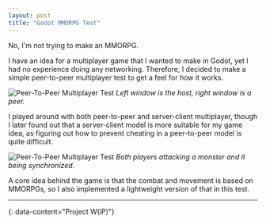 ```yaml
---
layout: post
title: "Godot MMORPG Test"
---
```


No, I'm not trying to make an MMORPG.

I have an idea for a multiplayer game that I wanted to make in Godot, yet I had no experience doing
any networking. Therefore, I decided to make a simple peer-to-peer multiplayer test to get a feel
for how it works.

![Peer-To-Peer Multiplayer Test](/assets/images/peer-to-peer-multiplayer-test.png)
*Left window is the host, right window is a peer.*

I played around with both peer-to-peer and server-client multiplayer, though I later found out that
a server-client model is more suitable for my game idea, as figuring out how to prevent cheating in
a peer-to-peer model is quite difficult.

![Peer-To-Peer Multiplayer Test](/assets/images/peer-to-peer-multiplayer-test-2.png)
*Both players attacking a monster and it being synchronized.*

A core idea behind the game is that the combat and movement is based on MMORPGs, so I also
implemented a lightweight version of that in this test.

---
{: data-content="Project W(iP)"}
